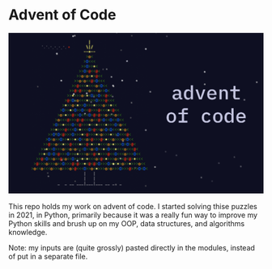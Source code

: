 # Advent of Code

![](https://github.com/Clement-Lelievre/lewagon_x_aoc/blob/master/aoc.png)

This repo holds my work on advent of code. I started solving thise puzzles in 2021, in Python,
primarily because it was a really fun way to improve my Python skills and brush up on my OOP, data structures,
and algorithms knowledge.

Note: my inputs are (quite grossly) pasted directly in the modules, instead of put in a separate file. 